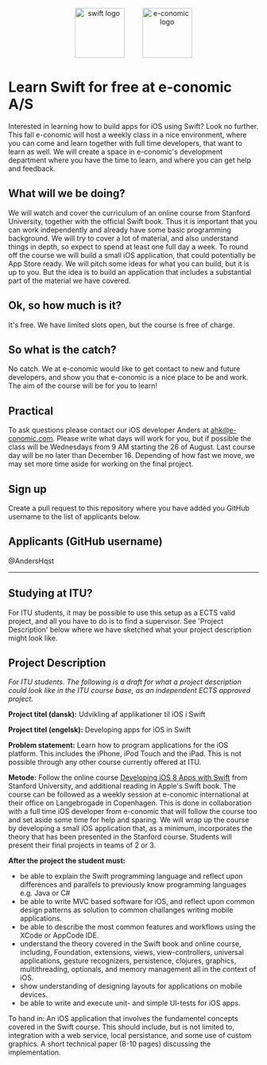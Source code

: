 <!-- ![Swift logo]() -->
<p align="center">
<img width="100" height="100" src="http://eclipsesource.com/blogs/wp-content/uploads/2014/06/Apple_Swift_Logo.png" alt="swift logo">
&nbsp;
&nbsp;
&nbsp;
&nbsp;
<img width="100" height="100" src="http://ordrestyring.dk/wp-content/uploads/2015/05/e-conomic_ny.jpg" alt="e-conomic logo">
</p>

# Learn Swift for free at e-conomic A/S

Interested in learning how to build apps for iOS using Swift?  Look no further. This fall e-conomic will host a weekly class in a nice environment, where you can come and learn together with full time developers, that want to learn as well. We will create a space in e-conomic's development department where you have the time to learn, and where you can get help and feedback.

## What will we be doing? 
We will watch and cover the curriculum of an online course from Stanford University, together with the official Swift book. Thus it is important that you can work independently and already have some basic programming background. We will try to cover a lot of material, and also understand things in depth, so expect to spend at least one full day a week. To round off the course we will build a small iOS application, that could potentially be App Store ready. We will pitch some ideas for what you can build, but it is up to you. But the idea is to build an application that includes a substantial part of the material we have covered.

## Ok, so how much is it?
It's free. We have limited slots open, but the course is free of charge. 

## So what is the catch?
No catch. We at e-conomic would like to get contact to new and future developers, and show you that e-conomic is a nice place to be and work. The aim of the course will be for you to learn!

## Practical
To ask questions please contact our iOS developer Anders at ahk@e-conomic.com. Please write what days will work for you, but if possible the class will be Wednesdays from 9 AM starting the 26 of August. Last course day will be no later than December 16. Depending of how fast we move, we may set more time aside for working on the final project.

## Sign up
Create a pull request to this repository where you have added you GitHub username to the list of applicants below.

## Applicants (GitHub username)
@AndersHqst

---

## Studying at ITU?
For ITU students, it may be possible to use this setup as a ECTS valid project, and all you have to do is to find a supervisor. See 'Project Description' below where we have sketched what your project description might look like.

## Project Description

<i>For ITU students. The following is a draft for what a project description could look like in the ITU course base, as an independent ECTS approved project.</i>

<b>Project titel (dansk):</b>   Udvikling af applikationer til iOS i Swift

<b>Project titel (engelsk):</b> Developing apps for iOS in Swift

<b>Problem statement:</b> Learn how to program applications for the iOS platform. This includes the iPhone, iPod Touch and the iPad. This is not possible through any other course currently offered at ITU.

<b>Metode:</b> Follow the online course [Developing iOS 8 Apps with Swift](https://itunes.apple.com/us/course/developing-ios-8-apps-swift/id961180099) from Stanford University, and additional reading in Apple's Swift book. The course can be followed as a weekly session at e-conomic international at their office on Langebrogade in Copenhagen. This is done in collaboration with a full time iOS developer from e-conomic that will follow the course too and set aside some time for help and sparing. We will wrap up the course by developing a small iOS application that, as a minimum, incorporates the theory that has been presented in the Stanford course. Students will present their final projects in teams of 2 or 3.

<b>After the project the student must:</b>

* be able to explain the Swift programming language and reflect upon differences and parallels to previously know programming languages e.g. Java or C#
* be able to write MVC based software for iOS, and reflect upon common design patterns as solution to common challanges writing mobile applications.
* be able to describe the most common features and workflows using the XCode or AppCode IDE.
* understand the theory covered in the Swift book and online course, including, Foundation, extensions, views, view-controllers, universal applications, gesture recognizers, persistence, clojures, graphics, multithreading, optionals, and memory management all in the context of iOS.
* show understanding of designing layouts for applications on mobile devices.
* be able to write and execute unit- and simple UI-tests for iOS apps.

To hand in: An iOS application that involves the fundamentel concepts covered in the Swift course. This should include, but is not limited to, integration with a web service, local persistance, and some use of custom graphics. A short technical paper (8-10 pages) discussing the implementation.
